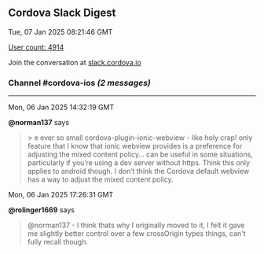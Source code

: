 ## Cordova Slack Digest
Tue, 07 Jan 2025 08:21:46 GMT

[User count: 4914](https://cordova.slack.com/)


Join the conversation at [slack.cordova.io](http://slack.cordova.io/)

### __Channel #cordova-ios__ _(2 messages)_
---

Mon, 06 Jan 2025 14:32:19 GMT

__@norman137__ says 
> &gt; e ever so small cordova-plugin-ionic-webview - like holy crap!
> only feature that I know that ionic webview provides is a preference for adjusting the mixed content policy… can be useful in some situations, particularly if you’re using a dev server without https. Think this only applies to android though. I don’t think the Cordova default webview has a way to adjust the mixed content policy.
> 

Mon, 06 Jan 2025 17:26:31 GMT

__@rolinger1669__ says 
> @norman137 - I think thats why I originally moved to it, I felt it gave me slightly better control over a few crossOrigin types things, can't fully recall though.
> 
